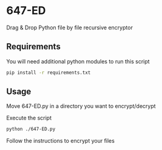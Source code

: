 # 647-ED
Drag &amp; Drop Python file by file recursive encryptor

## Requirements
You will need additional python modules to run this script
```bash
pip install -r requirements.txt
```

## Usage
Move 647-ED.py in a directory you want to encrypt/decrypt

Execute the script
```bash
python ./647-ED.py
```

Follow the instructions to encrypt your files
